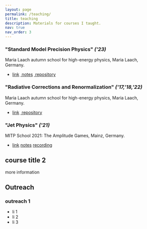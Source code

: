 ```yaml
---
layout: page
permalink: /teaching/
title: teaching
description: Materials for courses I taught.
nav: true
nav_order: 3
---
```


### "Standard Model Precision Physics" *('23)*
Maria Laach autumn school for high-energy physics, Maria Laach, Germany.
- <a href='https://www.maria-laach.tp.nt.uni-siegen.de/'><i class="fa-solid fa-link"></i> link</a>&nbsp;<a href='https://www.maria-laach.tp.nt.uni-siegen.de/downloads/files/2023/Huss-2023.pdf'><i class="fa-solid fa-file"></i> notes</a>&nbsp;<a href='https://github.com/aykhuss/Lectures-MariaLaach-SMPrec'><i class="fa-solid fa-code-branch"></i> repository</a>

### "Radiative Corrections and Renormalization" *('17,'18,'22)*
Maria Laach autumn school for high-energy physics, Maria Laach, Germany.
- <a href='https://www.maria-laach.tp.nt.uni-siegen.de/'><i class="fa-solid fa-link"></i> link</a>&nbsp;<a href='https://github.com/aykhuss/Tutorials-MariaLaach-RadCor'><i class="fa-solid fa-code-branch"></i> repository</a>

### "Jet Physics" *('21)*
MITP School 2021: The Amplitude Games, Mainz, Germany.
- <a href='https://indico.mitp.uni-mainz.de/event/204/'><i class="fa-solid fa-link"></i> link</a> 
  <i class="fa-solid fa-ellipsis"></i> 
  <a href='https://indico.mitp.uni-mainz.de/event/204/sessions/865/'><i class="fa-solid fa-file"></i> notes</a>
  <i class="fa-solid fa-ellipsis"></i> 
  <a href='https://www.youtube.com/watch?v=Stykhl3mza4&list=PLejkXpUan6WEqle5MQttuFK2_TWzJSUNw'><i class="fa-solid fa-video"></i> recording</a>


## course title 2
more information

## Outreach

### outreach 1

<ul>
  <li>li 1</li>
  <li>li 2</li>
  <li>li 3</li>
</ul>

